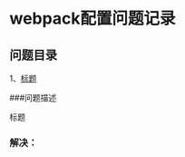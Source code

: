<h1>webpack配置问题记录</h1>

## 问题目录
<p>
  1、<a href="#t_1">标题</a>
</p>





###问题描述
<p> 
  <a name="t_1">
    标题
  </a>
</p>

### 解决：
```javascript

```
